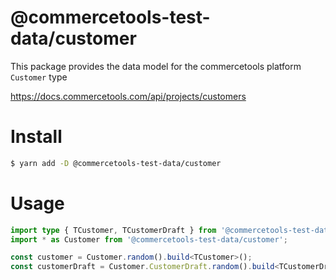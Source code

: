 # @commercetools-test-data/customer

This package provides the data model for the commercetools platform `Customer` type

https://docs.commercetools.com/api/projects/customers

# Install

```bash
$ yarn add -D @commercetools-test-data/customer
```

# Usage

```ts
import type { TCustomer, TCustomerDraft } from '@commercetools-test-data/customer';
import * as Customer from '@commercetools-test-data/customer';

const customer = Customer.random().build<TCustomer>();
const customerDraft = Customer.CustomerDraft.random().build<TCustomerDraft>();
```
